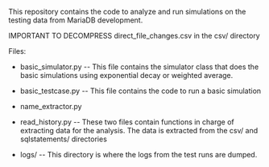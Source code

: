 This repository contains the code to analyze and run simulations on the testing
data from MariaDB development.

IMPORTANT TO DECOMPRESS direct_file_changes.csv in the csv/ directory

Files:
 - basic_simulator.py -- This file contains the simulator class that does the
                        basic simulations using exponential decay or weighted
                        average.
 - basic_testcase.py -- This file contains the code to run a basic simulation
 
 - name_extractor.py
 - read_history.py -- These two files contain functions in charge of extracting
                        data for the analysis. The data is extracted from the 
                        csv/ and sqlstatements/ directories
 - logs/            -- This directory is where the logs from the test runs are
                        dumped.
